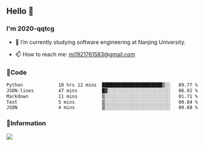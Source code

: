 ## Hello 👋


### I'm 2020-qqtcg

- 🔭 I’m currently studying software engineering at Nanjing University. 
<!-- - 🌱 I’m currently learning MLsys and -->
<!-- - 👯 I’m looking to collaborate on ... -->
<!-- - 🤔 I’m looking for help with ... -->
<!-- - 💬 Ask me about ... -->
- 📫 How to reach me: mj1921761583@gmail.com
<!-- - 😄 Pronouns: ... -->
<!-- - ⚡ Fun fact: ... -->

### 🌱Code
<!--START_SECTION:waka-->

```txt
Python             10 hrs 12 mins  ██████████████████████▒░░   89.77 %
JSON-lines         47 mins         █▓░░░░░░░░░░░░░░░░░░░░░░░   06.92 %
Markdown           11 mins         ▒░░░░░░░░░░░░░░░░░░░░░░░░   01.71 %
Text               5 mins          ▒░░░░░░░░░░░░░░░░░░░░░░░░   00.84 %
JSON               4 mins          ▒░░░░░░░░░░░░░░░░░░░░░░░░   00.68 %
```

<!--END_SECTION:waka-->

### 💬Information
![](https://github-readme-stats.vercel.app/api?username=2020-qqtcg&theme=buefy&hide_border=false)


<!-- <div align="center"> <img src="https://github-readme-activity-graph.vercel.app/graph?username=2020-qqtcg&theme=minimal" /> </div> -->


